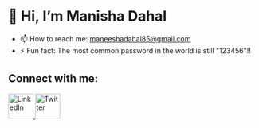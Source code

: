 

# 👋 Hi, I’m Manisha Dahal


- 📫 How to reach me: [maneeshadahal85@gmail.com](mailto:maneeshadahal85@gmail.com)
- ⚡ Fun fact: The most common password in the world is still "123456"!!

## Connect with me:
<p align="left">
    <a href="https://www.linkedin.com/in/manisha-dahal/" target="_blank">
        <img src="https://cdn.jsdelivr.net/gh/devicons/devicon/icons/linkedin/linkedin-original.svg" alt="LinkedIn" width="50" height="50"/>
    </a>
    <a href="https://x.com/_ManishaDahal" target="_blank">
        <img src="https://cdn.jsdelivr.net/gh/devicons/devicon/icons/twitter/twitter-original.svg" alt="Twitter" width="50" height="50"/>
    </a>

</p>










<!---
manishaaaaaaaa/manishaaaaaaaa is a ✨ special ✨ repository because its `README.md` (this file) appears on your GitHub profile.
You can click the Preview link to take a look at your changes.
--->
